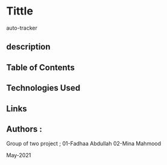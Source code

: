 # Tittle
auto-tracker

## description

## Table of Contents


## Technologies Used


## Links 


## Authors :
Group of two project ;
01-Fadhaa Abdullah 
02-Mina Mahmood 

May-2021
